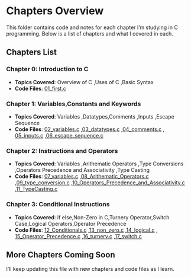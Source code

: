 # Chapters Overview

This folder contains code and notes for each chapter I’m studying in C programming. Below is a list of chapters and what I covered in each.

## Chapters List

### Chapter 0: Introduction to C
- **Topics Covered**: Overview of C ,Uses of C ,Basic Syntax
- **Code Files**: [01_first.c](./Chapter%200(Introduction%20to%20C)/01_first.c)

### Chapter 1: Variables,Constants and Keywords
- **Topics Covered**: Variables ,Datatypes,Comments ,Inputs ,Escape Sequence
- **Code Files**: [02_variables.c](./Chapter%201(Variables,Constants%20and%20keywords)/02_variables.c) ,[03_datatypes.c](./Chapter%201(Variables,Constants%20and%20keywords)/03_datatypes.c) ,[04_comments.c](./Chapter%201(Variables,Constants%20and%20keywords)/04_comments.c) ,  [05_inputs.c](./Chapter%201(Variables,Constants%20and%20keywords)/05_inputs.c) ,[06_escape_sequence.c](./Chapter%201(Variables,Constants%20and%20keywords)/06_escape_sequence.c)

### Chapter 2: Instructions and Operators
- **Topics Covered**: Variables ,Arithematic Operators ,Type Conversions ,Operators Precedence and Associativity ,Type Casting
- **Code Files**: [07_variables.c](./Chapter%202(Instructions%20and%20Operators)/07_variables.c) ,[08_Arithematic_Operators.c](./Chapter%202(Instructions%20and%20Operators)/08_Arithematic_Operators.c) ,[09_type_conversion.c](./Chapter%202(Instructions%20and%20Operators)/09_type_conversion.c) ,[10_Operators_Precedence_and_Associativity.c](./Chapter%202(Instructions%20and%20Operators)/10_Operators_Precedence_and_Associativity.c) ,[11_TypeCasting.c](./Chapter%202(Instructions%20and%20Operators)/11_TypeCasting.c)

### Chapter 3: Conditional Instructions
- **Topics Covered**: if else,Non-Zero in C,Turnery Operator,Switch Case,Logical Operators,Operator Precedence
- **Code Files**: [12_Conditionals.c](./Chapter%203(Conditionals%20Instructions)/12_Conditionals.c) ,[13_non_zero.c](./Chapter%203(Conditionals%20Instructions)/13_non_zero.c) ,[14_logical.c](./Chapter%203(Conditionals%20Instructions)/14_logical.c) ,  [15_Operator_Precedence.c](./Chapter%203(Conditionals%20Instructions)/15_Operator_Precedence.c) ,[16_turnery.c](./Chapter%203(Conditionals%20Instructions)/16_turnery.c) ,[17_switch.c](./Chapter%203(Conditionals%20Instructions)/17_switch.c)


## More Chapters Coming Soon
I’ll keep updating this file with new chapters and code files as I learn.
